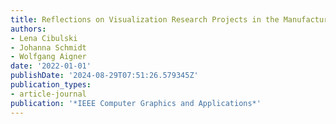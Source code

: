 ```yaml
---
title: Reflections on Visualization Research Projects in the Manufacturing Industry
authors:
- Lena Cibulski
- Johanna Schmidt
- Wolfgang Aigner
date: '2022-01-01'
publishDate: '2024-08-29T07:51:26.579345Z'
publication_types:
- article-journal
publication: '*IEEE Computer Graphics and Applications*'
---
```

